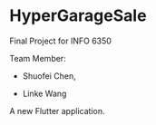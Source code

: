 # HyperGarageSale
Final Project for INFO 6350

Team Member:

- Shuofei Chen,
  
- Linke Wang

A new Flutter application.
